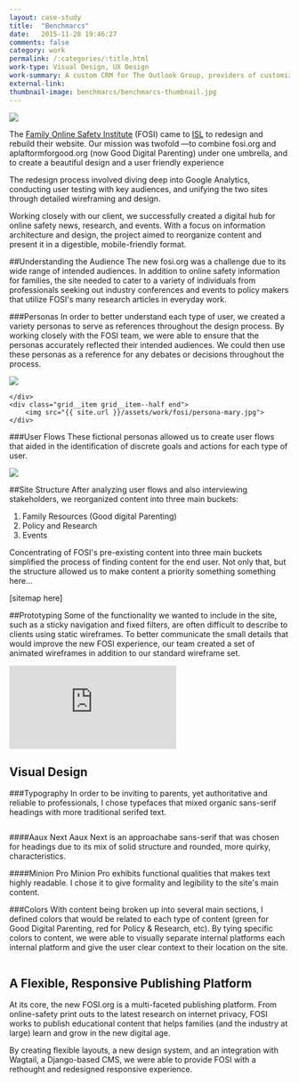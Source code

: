 ```yaml
---
layout: case-study
title:  "Benchmarcs"
date:   2015-11-28 19:46:27
comments: false
category: work
permalink: /:categories/:title.html
work-type: Visual Design, UX Design 
work-summary: A custom CRM for The Outlook Group, providers of customized pre-need services, resources and systems to progressive funeral homes across the country.
external-link: 
thumbnail-image: benchmarcs/benchmarcs-thumbnail.jpg
---
```


<div class="grid grid--featured-image">
	<div class="grid__item grid__item--full">
	    <img  src="{{ site.url }}/assets/work/fosi/featured-image-fosi.jpg">
	</div> 
</div>

The <a href="http://www.fosi.org/" target="_blank" class="link--text-in-p">Family Online Safety Institute</a> (FOSI) came to <a href="http://www.isl.co/" target="_blank" class="link--text-in-p">ISL</a> to redesign and rebuild their website. Our mission was twofold —to combine fosi.org and aplaftormforgood.org (now Good Digital Parenting) under one umbrella, and to create a beautiful design and a user friendly experience

The redesign process involved diving deep into Google Analytics, conducting user testing with key audiences, and unifying the two sites through detailed wireframing and design.

Working closely with our client, we successfully created a digital hub for online safety news, research, and events. With a focus on information architecture and design, the project aimed to reorganize content and present it in a digestible, mobile-friendly format.

##Understanding the Audience
The new fosi.org was a challenge due to its wide range of intended audiences. In addition to online safety information for families, the site needed to cater to a variety of individuals from professionals seeking out industry conferences and events to  policy makers that utilize FOSI's many research articles in everyday work.

###Personas
In order to better understand each type of user, we created a variety personas to serve as references throughout the design process. By working closely with the FOSI team, we were able to ensure that the personas accurately reflected their intended audiences. We could then use these personas as a reference for any debates or decisions throughout the process.


<div class="grid">
	<div class="grid__item grid__item--half">
	    <img src="{{ site.url }}/assets/work/fosi/persona-david.jpg">
	    
	</div> 
	<div class="grid__item grid__item--half end">
	    <img src="{{ site.url }}/assets/work/fosi/persona-mary.jpg">
	</div> 
</div>

###User Flows
These fictional personas allowed us to create user flows that aided in the identification of discrete goals and actions for each type of user.

<div class="grid">
    <div class="grid__item grid__item--full">
    	<img src="{{ site.url }}/assets/work/fosi/fosi-user-flow-david.png">
    </div>
</div>

##Site Structure
After analyzing user flows and also interviewing stakeholders, we reorganized content into three main buckets:

1. Family Resources (Good digital Parenting)
2. Policy and Research
3. Events

Concentrating of FOSI's pre-existing content into three main buckets simplified the process of finding content for the end user. Not only that, but the structure allowed us to make content a priority something something here...

[sitemap here]

##Prototyping
Some of the functionality we wanted to include in the site, such as a sticky navigation and fixed filters, are often difficult to describe to clients using static wireframes. To better communicate the small details that would improve the new FOSI experience, our team created a set of animated wireframes in addition to our standard wireframe set.


<div class="grid">
	<div class="grid__item grid__item--full">
		<div class="video-container">
			<div class='embed-container'><iframe src='https://player.vimeo.com/video/155266319?autoplay=1&loop=1&loop=1&title=0&byline=0&portrait=0' frameborder='0' webkitAllowFullScreen mozallowfullscreen allowFullScreen></iframe></div>
		</div>
	</div>
	<div class="grid__item grid__item--full">
		<img src="{{ site.url }}/assets/work/fosi/fosi-wireframes.jpg" alt="">
	</div>
</div>

Visual Design
----------------------------------------------

###Typography
In order to be inviting to parents, yet authoritative and reliable to professionals, I chose typefaces that mixed organic sans-serif headings with more traditional serifed text.

<div class="grid">
	<div class="grid__item grid__item--full">
		<img src="{{ site.url }}/assets/work/fosi/fosi-type-example.jpg" alt="">
	</div>
</div>

####Aaux Next
Aaux Next is an approachabe sans-serif that was chosen for headings due to its mix of solid structure and rounded, more quirky, characteristics.

####Minion Pro
Minion Pro exhibits functional qualities that makes text highly readable. I chose it to give formality and legibility to the site's main content.


###Colors
With content being broken up into several main sections, I defined colors that would be related to each type of content (green for Good Digital Parenting, red for Policy & Research, etc). By tying specific colors to content, we were able to visually separate internal platforms each internal platform and give the user clear context to their location on the site.




<div class="grid">
	<div class="grid__item grid__item--full">
		<img src="{{ site.url }}/assets/work/fosi/fosi-colors.jpg" alt="">
	</div>
</div>

<div class="fin-tip">	
</div>

<h2 class="text-center">
	A Flexible, Responsive Publishing Platform
</h2>

At its core, the new FOSI.org is a multi-faceted publishing platform. From online-safety print outs to the latest research on internet privacy, FOSI works to publish educational content that helps families (and the industry at large) learn and grow in the new digital age. 
		
By creating flexible layouts, a new design system, and an integration with Wagtail, a Django-based CMS, we were able to provide FOSI with a rethought and redesigned responsive experience.








